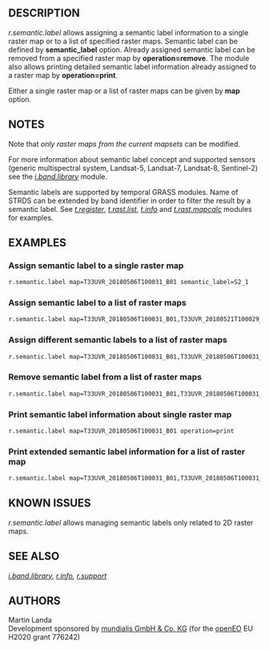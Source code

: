 ## DESCRIPTION

*r.semantic.label* allows assigning a semantic label information to a
single raster map or to a list of specified raster maps. Semantic label
can be defined by **semantic_label** option. Already assigned semantic
label can be removed from a specified raster map by
**operation=remove**. The module also allows printing detailed semantic
label information already assigned to a raster map by
**operation=print**.

Either a single raster map or a list of raster maps can be given by
**map** option.

## NOTES

Note that *only raster maps from the current mapsets* can be modified.

For more information about semantic label concept and supported sensors
(generic multispectral system, Landsat-5, Landsat-7, Landsat-8,
Sentinel-2) see the *[i.band.library](i.band.library.md)* module.

Semantic labels are supported by temporal GRASS modules. Name of STRDS
can be extended by band identifier in order to filter the result by a
semantic label. See
*[t.register](t.register.md#support-for-semantic-labels)*,
*[t.rast.list](t.rast.list.md#filtering-the-result-by-semantic-label)*,
*[t.info](t.info.md#space-time-dataset-with-semantic-labels-assigned)*
and *[t.rast.mapcalc](t.rast.mapcalc.md#semantic-label-filtering)*
modules for examples.

## EXAMPLES

### Assign semantic label to a single raster map

```sh
r.semantic.label map=T33UVR_20180506T100031_B01 semantic_label=S2_1
```

### Assign semantic label to a list of raster maps

```sh
r.semantic.label map=T33UVR_20180506T100031_B01,T33UVR_20180521T100029_B01 semantic_label=S2_1,S2_1
```

### Assign different semantic labels to a list of raster maps

```sh
r.semantic.label map=T33UVR_20180506T100031_B01,T33UVR_20180506T100031_B02 semantic_label=S2_1,S2_2
```

### Remove semantic label from a list of raster maps

```sh
r.semantic.label map=T33UVR_20180506T100031_B01,T33UVR_20180506T100031_B02 operation=remove
```

### Print semantic label information about single raster map

```sh
r.semantic.label map=T33UVR_20180506T100031_B01 operation=print
```

### Print extended semantic label information for a list of raster map

```sh
r.semantic.label map=T33UVR_20180506T100031_B01,T33UVR_20180506T100031_B02 operation=print
```

## KNOWN ISSUES

*r.semantic.label* allows managing semantic labels only related to 2D
raster maps.

## SEE ALSO

*[i.band.library](i.band.library.md), [r.info](r.info.md),
[r.support](r.support.md)*

## AUTHORS

Martin Landa  
Development sponsored by [mundialis GmbH & Co.
KG](https://www.mundialis.de/en) (for the [openEO](https://openeo.org)
EU H2020 grant 776242)
